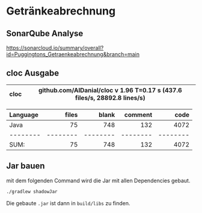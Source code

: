 # Getränkeabrechnung

## SonarQube Analyse
https://sonarcloud.io/summary/overall?id=Puggingtons_Getraenkeabrechnung&branch=main

## cloc Ausgabe

<!-- CLOC-REPORT-START -->
cloc|github.com/AlDanial/cloc v 1.96  T=0.17 s (437.6 files/s, 28892.8 lines/s)
--- | ---

Language|files|blank|comment|code
:-------|-------:|-------:|-------:|-------:
Java|75|748|132|4072
--------|--------|--------|--------|--------
SUM:|75|748|132|4072
<!-- CLOC-REPORT-END -->

## Jar bauen
mit dem folgenden Command wird die Jar mit allen Dependencies gebaut.
```bash
./gradlew shadowJar
```

Die gebaute `.jar` ist dann in `build/libs` zu finden.